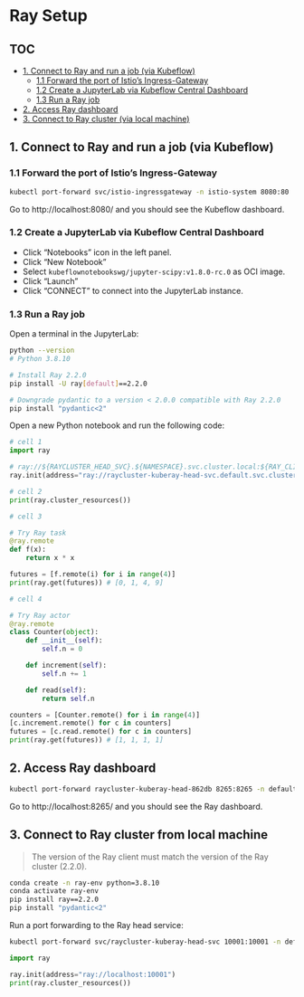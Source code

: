 # Ray Setup

## TOC
  - [1. Connect to Ray and run a job (via Kubeflow)](#3-connect-to-ray-and-run-a-job-via-kubeflow)
    - [1.1 Forward the port of Istio’s Ingress-Gateway](#31-forward-the-port-of-istios-ingress-gateway)
    - [1.2 Create a JupyterLab via Kubeflow Central Dashboard](#32-create-a-jupyterlab-via-kubeflow-central-dashboard)
    - [1.3 Run a Ray job](#33-run-a-ray-job)
  - [2. Access Ray dashboard](#4-access-ray-dashboard)
  - [3. Connect to Ray cluster (via local machine)](#5-connect-to-ray-cluster-from-local-machine)

## 1. Connect to Ray and run a job (via Kubeflow)

### 1.1 Forward the port of Istio’s Ingress-Gateway

```bash
kubectl port-forward svc/istio-ingressgateway -n istio-system 8080:80
```

Go to http://localhost:8080/ and you should see the Kubeflow dashboard.

### 1.2 Create a JupyterLab via Kubeflow Central Dashboard

- Click “Notebooks” icon in the left panel.
- Click “New Notebook”
- Select `kubeflownotebookswg/jupyter-scipy:v1.8.0-rc.0` as OCI image.
- Click “Launch”
- Click “CONNECT” to connect into the JupyterLab instance.

### 1.3 Run a Ray job

Open a terminal in the JupyterLab:

```bash
python --version 
# Python 3.8.10

# Install Ray 2.2.0
pip install -U ray[default]==2.2.0

# Downgrade pydantic to a version < 2.0.0 compatible with Ray 2.2.0
pip install "pydantic<2"
```

Open a new Python notebook and run the following code:

```python
# cell 1
import ray

# ray://${RAYCLUSTER_HEAD_SVC}.${NAMESPACE}.svc.cluster.local:${RAY_CLIENT_PORT}
ray.init(address="ray://raycluster-kuberay-head-svc.default.svc.cluster.local:10001")
```

```python
# cell 2
print(ray.cluster_resources())
```

```python
# cell 3

# Try Ray task
@ray.remote
def f(x):
    return x * x

futures = [f.remote(i) for i in range(4)]
print(ray.get(futures)) # [0, 1, 4, 9]
```

```python
# cell 4

# Try Ray actor
@ray.remote
class Counter(object):
    def __init__(self):
        self.n = 0

    def increment(self):
        self.n += 1

    def read(self):
        return self.n

counters = [Counter.remote() for i in range(4)]
[c.increment.remote() for c in counters]
futures = [c.read.remote() for c in counters]
print(ray.get(futures)) # [1, 1, 1, 1]
```

## 2. Access Ray dashboard

```bash
kubectl port-forward raycluster-kuberay-head-862db 8265:8265 -n default
```
Go to http://localhost:8265/ and you should see the Ray dashboard.

## 3. Connect to Ray cluster from local machine

> The version of the Ray client must match the version of the Ray cluster (2.2.0).

```bash
conda create -n ray-env python=3.8.10
conda activate ray-env
pip install ray==2.2.0
pip install "pydantic<2"
```

Run a port forwarding to the Ray head service:

```bash
kubectl port-forward svc/raycluster-kuberay-head-svc 10001:10001 -n default
```

```python
import ray

ray.init(address="ray://localhost:10001")
print(ray.cluster_resources())
```